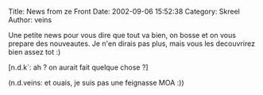 Title: News from ze Front
Date: 2002-09-06 15:52:38
Category: Skreel
Author: veins

Une petite news pour vous dire que tout va bien, on bosse et on vous prepare des nouveautes.
Je n'en dirais pas plus, mais vous les decouvrirez bien assez tot  :)

[n.d.k`: ah ? on aurait fait quelque chose ?]

(n.d.veins: et ouais, je suis pas une feignasse MOA  :))